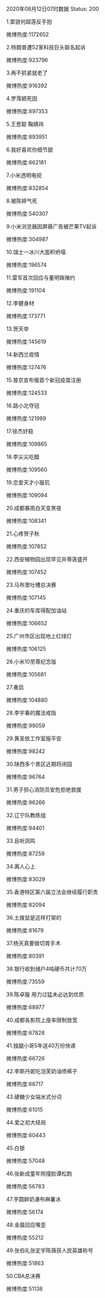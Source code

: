 2020年08月12日07时数据
Status: 200

1.窦骁何超莲反手抱

微博热度:1172652

2.特朗普遭52家科技巨头联名起诉

微博热度:923796

3.再不抓紧就老了

微博热度:916392

4.罗霈颖死因

微博热度:897353

5.王思聪 鞠婧祎

微博热度:893951

6.我好喜欢你细节甜

微博热度:862181

7.小米透明电视

微博热度:832854

8.被陈婷气死

微博热度:540307

9.小米浏览器因屏蔽广告被芒果TV起诉

微博热度:304987

10.瑞士一冰川大面积坍塌

微博热度:196574

11.雷军首次回应与董明珠赌约

微博热度:191104

12.李健身材

微博热度:173771

13.贺天举

微博热度:145619

14.新西兰疫情

微博热度:127476

15.普京宣布俄首个新冠疫苗注册

微博热度:124533

16.路小北夺冠

微博热度:121989

17.徐杰好稳

微博热度:109865

18.李尖尖吃醋

微博热度:109560

19.恋爱天才小璇玑

微博热度:109094

20.成都暴雨白天变黑夜

微博热度:108341

21.心疼贺子秋

微博热度:107852

22.西安植物园出现罕见并蒂莲盛开

微博热度:107452

23.马布里吐槽总决赛

微博热度:107145

24.重庆的车库得配加油站

微博热度:106652

25.广州市区出现地上红绿灯

微博热度:106125

26.小米10至尊纪念版

微博热度:105681

27.重启

微博热度:104880

28.李宇春的魔法戒指

微博热度:99059

29.黄圣依工作室报平安

微博热度:98242

30.陕西多个景区近期将闭园

微博热度:96764

31.男子担心消防员安危拒绝救援

微博热度:96266

32.辽宁队教练组

微博热度:94401

33.且听凤鸣

微博热度:87259

34.离人心上

微博热度:83029

35.香港特区第六届立法会继续履行职责

微博热度:82094

36.土拨鼠是这样打架的

微博热度:81679

37.杨天真要做切胃手术

微博热度:80391

38.银行收到储户4吨硬币共计70万

微博热度:73559

39.陈卓璇 用力过猛未必达到优质

微博热度:68977

40.成都各影院上座率限制放宽

微博热度:67828

41.独腿小哥5年送40万份快递

微博热度:66726

42.李斯丹妮吃泡芙奶油喷裤子

微博热度:66717

43.硬糖少女端水式分词

微博热度:61015

44.爱之初大结局

微博热度:60443

45.白银

微博热度:57048

46.张新成童年照撞脸谭松韵

微博热度:56783

47.芋圆鲜奶瀑布麻薯冰

微博热度:56174

48.金晨回应嘴歪

微博热度:55212

49.张伯礼张定宇陈薇获人民英雄称号

微博热度:51863

50.CBA总决赛

微博热度:51138

